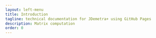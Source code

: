 ```yaml
---
layout: left-menu
title: Introduction
tagline: technical documentation for JDemetra+ using GitHub Pages
description: Matrix computation
order: 0
---
```

